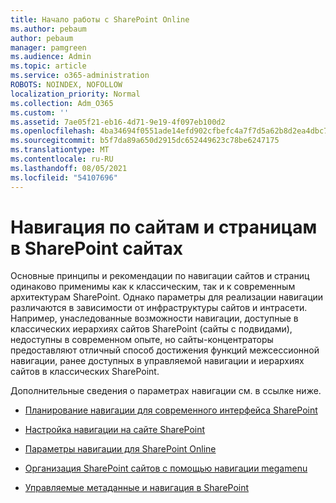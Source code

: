 ```yaml
---
title: Начало работы с SharePoint Online
ms.author: pebaum
author: pebaum
manager: pamgreen
ms.audience: Admin
ms.topic: article
ms.service: o365-administration
ROBOTS: NOINDEX, NOFOLLOW
localization_priority: Normal
ms.collection: Adm_O365
ms.custom: ''
ms.assetid: 7ae05f21-eb16-4d71-9e19-4f097eb100d2
ms.openlocfilehash: 4ba34694f0551ade14efd902cfbefc4a7f7d5a62b8d2ea4dbc70424efd772798
ms.sourcegitcommit: b5f7da89a650d2915dc652449623c78be6247175
ms.translationtype: MT
ms.contentlocale: ru-RU
ms.lasthandoff: 08/05/2021
ms.locfileid: "54107696"
---
```

# <a name="site-and-page-navigation-in-sharepoint-sites"></a>Навигация по сайтам и страницам в SharePoint сайтах

Основные принципы и рекомендации по навигации сайтов и страниц одинаково применимы как к классическим, так и к современным архитектурам SharePoint. Однако параметры для реализации навигации различаются в зависимости от инфраструктуры сайтов и интрасети. Например, унаследованные возможности навигации, доступные в классических иерархиях сайтов SharePoint (сайты с подвидами), [](https://support.office.com/article/fe26ae84-14b7-45b6-a6d1-948b3966427f) недоступны в современном опыте, но сайты-концентраторы предоставляют отличный способ достижения функций межсессионной навигации, ранее доступных в управляемой навигации и иерархиях сайтов в классических SharePoint.

 Дополнительные сведения о параметрах навигации см. в ссылке ниже.

 - [Планирование навигации для современного интерфейса SharePoint](https://docs.microsoft.com/sharepoint/plan-navigation-modern-experience)

- [Настройка навигации на сайте SharePoint](https://support.office.com/article/customize-the-navigation-on-your-sharepoint-site-3cd61ae7-a9ed-4e1e-bf6d-4655f0bf25ca)

- [Параметры навигации для SharePoint Online](https://docs.microsoft.com/office365/enterprise/navigation-options-for-sharepoint-online)
 
- [Организация SharePoint сайтов с помощью навигации megamenu](https://techcommunity.microsoft.com/t5/Microsoft-SharePoint-Blog/Organize-your-SharePoint-sites-with-megamenu-navigation-and-new/ba-p/328068)

- [Управляемые метаданные и навигация в SharePoint](https://docs.microsoft.com/sharepoint/dev/general-development/managed-metadata-and-navigation-in-sharepoint)


